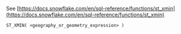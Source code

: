 See [https://docs.snowflake.com/en/sql-reference/functions/st_xmin](https://docs.snowflake.com/en/sql-reference/functions/st_xmin)
```
ST_XMIN( <geography_or_geometry_expression> )
```
